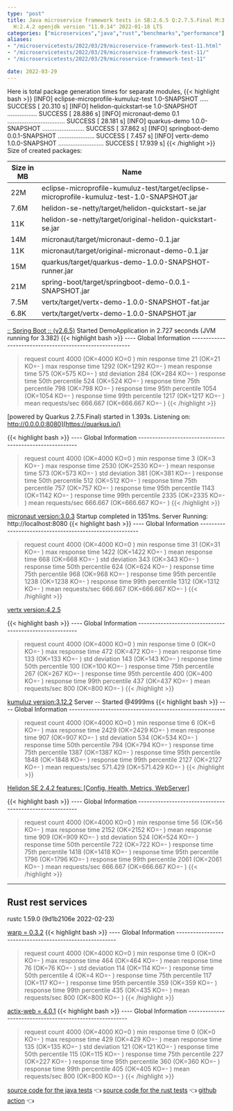 ```yaml
---
type: "post"
title: Java microservice framework tests in SB:2.6.5 Q:2.7.5.Final M:3.4.0 V:4.2.5
  H:2.4.2 openjdk version "11.0.14" 2022-01-18 LTS
categories: ["microservices","java","rust","benchmarks","performance"]
aliases:
- "/microservicetests/2022/03/29/microservice-framework-test-11.html"
- "/microservicetests/2022/03/29/microservice-framework-test-11/"
- "/microservicetests/2022/03/29/microservice-framework-test-11"

date: 2022-03-29
---
```


Here is total package generation times for separate modules,
{{< highlight bash >}}
[INFO] eclipse-microprofile-kumuluz-test 1.0-SNAPSHOT ..... SUCCESS [ 20.310 s]
[INFO] helidon-quickstart-se 1.0-SNAPSHOT ................. SUCCESS [ 28.886 s]
[INFO] micronaut-demo 0.1 ................................. SUCCESS [ 28.181 s]
[INFO] quarkus-demo 1.0.0-SNAPSHOT ........................ SUCCESS [ 37.862 s]
[INFO] springboot-demo 0.0.1-SNAPSHOT ..................... SUCCESS [  7.457 s]
[INFO] vertx-demo 1.0.0-SNAPSHOT .......................... SUCCESS [ 17.939 s]
{{< /highlight >}}
Size of created packages:

| Size in MB |  Name |
|------------|-------|
| 22M | eclipse-microprofile-kumuluz-test/target/eclipse-microprofile-kumuluz-test-1.0-SNAPSHOT.jar |
| 7.6M | helidon-se-netty/target/helidon-quickstart-se.jar |
| 11K | helidon-se-netty/target/original-helidon-quickstart-se.jar |
| 14M | micronaut/target/micronaut-demo-0.1.jar |
| 11K | micronaut/target/original-micronaut-demo-0.1.jar |
| 15M | quarkus/target/quarkus-demo-1.0.0-SNAPSHOT-runner.jar |
| 21M | spring-boot/target/springboot-demo-0.0.1-SNAPSHOT.jar |
| 7.5M | vertx/target/vertx-demo-1.0.0-SNAPSHOT-fat.jar |
| 6.8K | vertx/target/vertx-demo-1.0.0-SNAPSHOT.jar |


[:: Spring Boot ::                (v2.6.5)](https://spring.io/projects/spring-boot) 
Started DemoApplication in 2.727 seconds (JVM running for 3.382)
{{< highlight bash >}}
---- Global Information --------------------------------------------------------
> request count                                       4000 (OK=4000   KO=0     )
> min response time                                     21 (OK=21     KO=-     )
> max response time                                   1292 (OK=1292   KO=-     )
> mean response time                                   575 (OK=575    KO=-     )
> std deviation                                        284 (OK=284    KO=-     )
> response time 50th percentile                        524 (OK=524    KO=-     )
> response time 75th percentile                        798 (OK=798    KO=-     )
> response time 95th percentile                       1054 (OK=1054   KO=-     )
> response time 99th percentile                       1217 (OK=1217   KO=-     )
> mean requests/sec                                666.667 (OK=666.667 KO=-     )
{{< /highlight >}}

[powered by Quarkus 2.7.5.Final) started in 1.393s. Listening on: http://0.0.0.0:8080](https://quarkus.io/) 

{{< highlight bash >}}
---- Global Information --------------------------------------------------------
> request count                                       4000 (OK=4000   KO=0     )
> min response time                                      3 (OK=3      KO=-     )
> max response time                                   2530 (OK=2530   KO=-     )
> mean response time                                   573 (OK=573    KO=-     )
> std deviation                                        381 (OK=381    KO=-     )
> response time 50th percentile                        512 (OK=512    KO=-     )
> response time 75th percentile                        757 (OK=757    KO=-     )
> response time 95th percentile                       1143 (OK=1142   KO=-     )
> response time 99th percentile                       2335 (OK=2335   KO=-     )
> mean requests/sec                                666.667 (OK=666.667 KO=-     )
{{< /highlight >}}

[micronaut version:3.0.3](https://micronaut.io/) 
Startup completed in 1351ms. Server Running: http://localhost:8080
{{< highlight bash >}}
---- Global Information --------------------------------------------------------
> request count                                       4000 (OK=4000   KO=0     )
> min response time                                     31 (OK=31     KO=-     )
> max response time                                   1422 (OK=1422   KO=-     )
> mean response time                                   668 (OK=668    KO=-     )
> std deviation                                        343 (OK=343    KO=-     )
> response time 50th percentile                        624 (OK=624    KO=-     )
> response time 75th percentile                        968 (OK=968    KO=-     )
> response time 95th percentile                       1238 (OK=1238   KO=-     )
> response time 99th percentile                       1312 (OK=1312   KO=-     )
> mean requests/sec                                666.667 (OK=666.667 KO=-     )
{{< /highlight >}}

[vertx version:4.2.5](https://vertx.io/) 

{{< highlight bash >}}
---- Global Information --------------------------------------------------------
> request count                                       4000 (OK=4000   KO=0     )
> min response time                                      0 (OK=0      KO=-     )
> max response time                                    472 (OK=472    KO=-     )
> mean response time                                   133 (OK=133    KO=-     )
> std deviation                                        143 (OK=143    KO=-     )
> response time 50th percentile                        100 (OK=100    KO=-     )
> response time 75th percentile                        267 (OK=267    KO=-     )
> response time 95th percentile                        400 (OK=400    KO=-     )
> response time 99th percentile                        437 (OK=437    KO=-     )
> mean requests/sec                                    800 (OK=800    KO=-     )
{{< /highlight >}}

[kumuluz version:3.12.2](https://ee.kumuluz.com/) 
Server -- Started @4999ms
{{< highlight bash >}}
---- Global Information --------------------------------------------------------
> request count                                       4000 (OK=4000   KO=0     )
> min response time                                      6 (OK=6      KO=-     )
> max response time                                   2429 (OK=2429   KO=-     )
> mean response time                                   907 (OK=907    KO=-     )
> std deviation                                        534 (OK=534    KO=-     )
> response time 50th percentile                        794 (OK=794    KO=-     )
> response time 75th percentile                       1387 (OK=1387   KO=-     )
> response time 95th percentile                       1848 (OK=1848   KO=-     )
> response time 99th percentile                       2127 (OK=2127   KO=-     )
> mean requests/sec                                571.429 (OK=571.429 KO=-     )
{{< /highlight >}}

[Helidon SE 2.4.2 features: [Config, Health, Metrics, WebServer]](https://helidon.io/) 

{{< highlight bash >}}
---- Global Information --------------------------------------------------------
> request count                                       4000 (OK=4000   KO=0     )
> min response time                                     56 (OK=56     KO=-     )
> max response time                                   2152 (OK=2152   KO=-     )
> mean response time                                   909 (OK=909    KO=-     )
> std deviation                                        524 (OK=524    KO=-     )
> response time 50th percentile                        722 (OK=722    KO=-     )
> response time 75th percentile                       1418 (OK=1418   KO=-     )
> response time 95th percentile                       1796 (OK=1796   KO=-     )
> response time 99th percentile                       2061 (OK=2061   KO=-     )
> mean requests/sec                                666.667 (OK=666.667 KO=-     )
{{< /highlight >}}

***  
## Rust rest services 
rustc 1.59.0 (9d1b2106e 2022-02-23)


[warp = 0.3.2](http://docs.rs/warp)
{{< highlight bash >}}
---- Global Information --------------------------------------------------------
> request count                                       4000 (OK=4000   KO=0     )
> min response time                                      0 (OK=0      KO=-     )
> max response time                                    464 (OK=464    KO=-     )
> mean response time                                    76 (OK=76     KO=-     )
> std deviation                                        114 (OK=114    KO=-     )
> response time 50th percentile                          4 (OK=4      KO=-     )
> response time 75th percentile                        117 (OK=117    KO=-     )
> response time 95th percentile                        359 (OK=359    KO=-     )
> response time 99th percentile                        435 (OK=435    KO=-     )
> mean requests/sec                                    800 (OK=800    KO=-     )
{{< /highlight >}}

[actix-web = 4.0.1](http://docs.rs/actix-web)
{{< highlight bash >}}
---- Global Information --------------------------------------------------------
> request count                                       4000 (OK=4000   KO=0     )
> min response time                                      0 (OK=0      KO=-     )
> max response time                                    429 (OK=429    KO=-     )
> mean response time                                   135 (OK=135    KO=-     )
> std deviation                                        121 (OK=121    KO=-     )
> response time 50th percentile                        115 (OK=115    KO=-     )
> response time 75th percentile                        227 (OK=227    KO=-     )
> response time 95th percentile                        360 (OK=360    KO=-     )
> response time 99th percentile                        405 (OK=405    KO=-     )
> mean requests/sec                                    800 (OK=800    KO=-     )
{{< /highlight >}}

[source code for the java tests](https://github.com/ozkanpakdil/test-microservice-frameworks)  👈 [source code for the rust tests](https://github.com/ozkanpakdil/rust-examples)  👈 [github action](https://github.com/ozkanpakdil/test-microservice-frameworks/actions/runs/2058873336)  👈 

